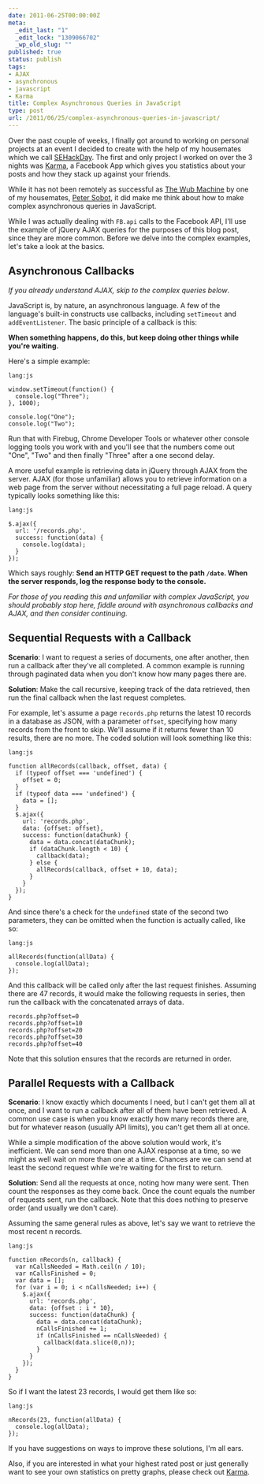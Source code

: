 ```yaml
---
date: 2011-06-25T00:00:00Z
meta:
  _edit_last: "1"
  _edit_lock: "1309066702"
  _wp_old_slug: ""
published: true
status: publish
tags:
- AJAX
- asynchronous
- javascript
- Karma
title: Complex Asynchronous Queries in JavaScript
type: post
url: /2011/06/25/complex-asynchronous-queries-in-javascript/
---
```


Over the past couple of weeks, I finally got around to working on personal projects at an event I decided to create with the help of my housemates which we call [SEHackDay][]. The first and only project I worked on over the 3 nights was [Karma][], a Facebook App which gives you statistics about your posts and how they stack up against your friends.

While it has not been remotely as successful as [The Wub Machine][] by one of my housemates, [Peter Sobot][], it did make me think about how to make complex asynchronous queries in JavaScript.

While I was actually dealing with `FB.api` calls to the Facebook API, I'll use the example of jQuery AJAX queries for the purposes of this blog post, since they are more common. Before we delve into the complex examples, let's take a look at the basics.

[Karma]: http://myfriendkarma.heroku.com/
[SEHackDay]: http://www.sehackday.com/
[The Wub Machine]: http://the.wubmachine.com/
[Peter Sobot]: http://www.petersobot.com/

Asynchronous Callbacks
---------------------
*If you already understand AJAX, skip to the complex queries below*.

JavaScript is, by nature, an asynchronous language. A few of the language's built-in constructs use callbacks, including `setTimeout` and `addEventListener`. The basic principle of a callback is this:

**When something happens, do this, but keep doing other things while you're waiting.**

Here's a simple example:

    lang:js

    window.setTimeout(function() {
      console.log("Three");
    }, 1000);

    console.log("One");
    console.log("Two");

Run that with Firebug, Chrome Developer Tools or whatever other console logging tools you work with and you'll see that the numbers come out "One", "Two" and then finally "Three" after a one second delay.

A more useful example is retrieving data in jQuery through AJAX from the server. AJAX (for those unfamiliar) allows you to retrieve information on a web page from the server without necessitating a full page reload. A query typically looks something like this:

    lang:js

    $.ajax({
      url: '/records.php',
      success: function(data) {
        console.log(data);
      }
    });

Which says roughly: **Send an HTTP GET request to the path `/date`. When the server responds, log the response body to the console.**

*For those of you reading this and unfamiliar with complex JavaScript, you should probably stop here, fiddle around with asynchronous callbacks and AJAX, and then consider continuing.*

Sequential Requests with a Callback
------------------------------

**Scenario**: I want to request a series of documents, one after another, then run a callback after they've all completed. A common example is running through paginated data when you don't know how many pages there are.

**Solution**: Make the call recursive, keeping track of the data retrieved, then run the final callback when the last request completes.

For example, let's assume a page `records.php` returns the latest 10 records in a database as JSON, with a parameter `offset`, specifying how many records from the front to skip. We'll assume if it returns fewer than 10 results, there are no more. The coded solution will look something like this: 

    lang:js

    function allRecords(callback, offset, data) {
      if (typeof offset === 'undefined') {
        offset = 0;
      }
      if (typeof data === 'undefined') {
        data = [];
      }
      $.ajax({
        url: 'records.php',
        data: {offset: offset},
        success: function(dataChunk) {
          data = data.concat(dataChunk);
          if (dataChunk.length < 10) {
            callback(data);
          } else {
            allRecords(callback, offset + 10, data);
          }
        }
      });
    }

And since there's a check for the `undefined` state of the second two parameters, they can be omitted when the function is actually called, like so:

    lang:js

    allRecords(function(allData) {
      console.log(allData);
    });

And this callback will be called only after the last request finishes. Assuming there are 47 records, it would make the following requests in series, then run the callback with the concatenated arrays of data.

    records.php?offset=0
    records.php?offset=10
    records.php?offset=20
    records.php?offset=30
    records.php?offset=40

Note that this solution ensures that the records are returned in order.

Parallel Requests with a Callback
----------------------------

**Scenario**: I know exactly which documents I need, but I can't get them all at once, and I want to run a callback after all of them have been retrieved. A common use case is when you know exactly how many records there are, but for whatever reason (usually API limits), you can't get them all at once.

While a simple modification of the above solution would work, it's inefficient. We can send more than one AJAX response at a time, so we might as well wait on more than one at a time. Chances are we can send at least the second request while we're waiting for the first to return.

**Solution**: Send all the requests at once, noting how many were sent. Then count the responses as they come back. Once the count equals the number of requests sent, run the callback. Note that this does nothing to preserve order (and usually we don't care).

Assuming the same general rules as above, let's say we want to retrieve the most recent n records.

    lang:js

    function nRecords(n, callback) {
      var nCallsNeeded = Math.ceil(n / 10);
      var nCallsFinished = 0;
      var data = [];
      for (var i = 0; i < nCallsNeeded; i++) {
        $.ajax({
          url: 'records.php',
          data: {offset : i * 10},
          success: function(dataChunk) {
            data = data.concat(dataChunk);
            nCallsFinished += 1;
            if (nCallsFinished == nCallsNeeded) {
              callback(data.slice(0,n));
            }
          }
        });
      }
    }

So if I want the latest 23 records, I would get them like so:

    lang:js

    nRecords(23, function(allData) {
      console.log(allData);
    });

If you have suggestions on ways to improve these solutions, I'm all ears.

Also, if you are interested in what your highest rated post or just generally want to see your own statistics on pretty graphs, please check out [Karma][].
